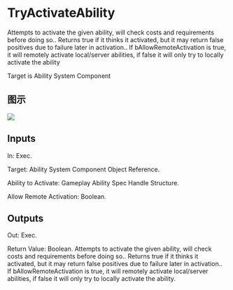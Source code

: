 # TryActivateAbility

Attempts to activate the given ability, will check costs and requirements before doing so.. Returns true if it thinks it activated, but it may return false positives due to failure later in activation.. If bAllowRemoteActivation is true, it will remotely activate local/server abilities, if false it will only try to locally activate the ability

Target is Ability System Component

## 图示

![]($-20221218-17295225.png)

## Inputs

In: Exec.

Target: Ability System Component Object Reference.

Ability to Activate: Gameplay Ability Spec Handle Structure.

Allow Remote Activation: Boolean.  

## Outputs

Out: Exec.

Return Value: Boolean. Attempts to activate the given ability, will check costs and requirements before doing so.. Returns true if it thinks it activated, but it may return false positives due to failure later in activation.. If bAllowRemoteActivation is true, it will remotely activate local/server abilities, if false it will only try to locally activate the ability.

